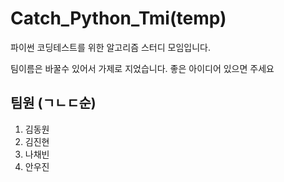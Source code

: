 # Catch_Python_Tmi(temp)

파이썬 코딩테스트를 위한 알고리즘 스터디 모임입니다.

팀이름은 바꿀수 있어서 가제로 지었습니다. 좋은 아이디어 있으면 주세요

## 팀원 (ㄱㄴㄷ순)

1. 김동원
2. 김진현
3. 나채빈
4. 안우진
